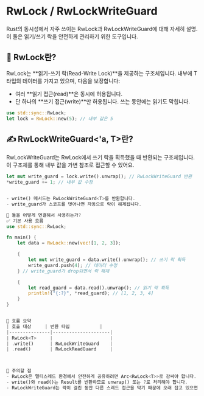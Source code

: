 # RwLock / RwLockWriteGuard
Rust의 동시성에서 자주 쓰이는 RwLock과 RwLockWriteGuard에 대해 자세히 설명.  
이 둘은 읽기/쓰기 락을 안전하게 관리하기 위한 도구입니다.

## 🔐 RwLock<T>란?
RwLock<T>는 **읽기-쓰기 락(Read-Write Lock)**을 제공하는 구조체입니다. 내부에 T 타입의 데이터를 가지고 있으며, 다음을 보장합니다:
- 여러 **읽기 접근(read)**은 동시에 허용됩니다.
- 단 하나의 **쓰기 접근(write)**만 허용됩니다. 쓰는 동안에는 읽기도 막힙니다.
```rust
use std::sync::RwLock;
let lock = RwLock::new(5); // 내부 값은 5
```


## ✍️ RwLockWriteGuard<'a, T>란?
RwLockWriteGuard는 RwLock에서 쓰기 락을 획득했을 때 반환되는 구조체입니다.  
이 구조체를 통해 내부 값을 가변 참조로 접근할 수 있어요.
```rust
let mut write_guard = lock.write().unwrap(); // RwLockWriteGuard 반환
*write_guard += 1; // 내부 값 수정


- write() 메서드는 RwLockWriteGuard<T>를 반환합니다.
- write_guard가 스코프를 벗어나면 자동으로 락이 해제됩니다.

🔗 둘을 어떻게 연결해서 사용하는가?
✅ 기본 사용 흐름
use std::sync::RwLock;

fn main() {
    let data = RwLock::new(vec![1, 2, 3]);

    {
        let mut write_guard = data.write().unwrap(); // 쓰기 락 획득
        write_guard.push(4); // 데이터 수정
    } // write_guard가 drop되면서 락 해제

    {
        let read_guard = data.read().unwrap(); // 읽기 락 획득
        println!("{:?}", *read_guard); // [1, 2, 3, 4]
    }
}


🔄 흐름 요약
| 호출 대상     | 반환 타입           |
|---------------|---------------------|
| RwLock<T>     |                     |
| .write()      | RwLockWriteGuard    |
| .read()       | RwLockReadGuard     |



🧠 주의할 점
- RwLock은 멀티스레드 환경에서 안전하게 공유하려면 Arc<RwLock<T>>로 감싸야 합니다.
- write()와 read()는 Result를 반환하므로 unwrap() 또는 ?로 처리해야 합니다.
- RwLockWriteGuard는 락이 걸린 동안 다른 스레드 접근을 막기 때문에 오래 잡고 있으면 성능에 영향을 줄 수 있어요.
